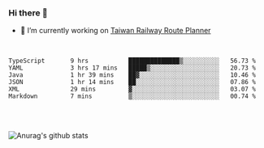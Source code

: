 ### Hi there 👋

- 🔭 I’m currently working on [Taiwan Railway Route Planner](https://github.com/Taiwan-Railway-Route-Planner)

<br/>

<!--START_SECTION:waka-->

```text
TypeScript       9 hrs           ██████████████▒░░░░░░░░░░   56.73 %
YAML             3 hrs 17 mins   █████▒░░░░░░░░░░░░░░░░░░░   20.73 %
Java             1 hr 39 mins    ██▓░░░░░░░░░░░░░░░░░░░░░░   10.46 %
JSON             1 hr 14 mins    ██░░░░░░░░░░░░░░░░░░░░░░░   07.86 %
XML              29 mins         ▓░░░░░░░░░░░░░░░░░░░░░░░░   03.07 %
Markdown         7 mins          ▒░░░░░░░░░░░░░░░░░░░░░░░░   00.74 %
```

<!--END_SECTION:waka-->

<br/>
<br/>

![Anurag's github stats](https://github-readme-stats.vercel.app/api?username=DepickereSven&show_icons=true&theme=tokyonight)



<!--
**DepickereSven/DepickereSven** is a ✨ _special_ ✨ repository because its `README.md` (this file) appears on your GitHub profile.

Here are some ideas to get you started:

- 🔭 I’m currently working on ...
- 🌱 I’m currently learning ...
- 👯 I’m looking to collaborate on ...
- 🤔 I’m looking for help with ...
- 💬 Ask me about ...
- 📫 How to reach me: ...
- 😄 Pronouns: ...
- ⚡ Fun fact: ...
-->

